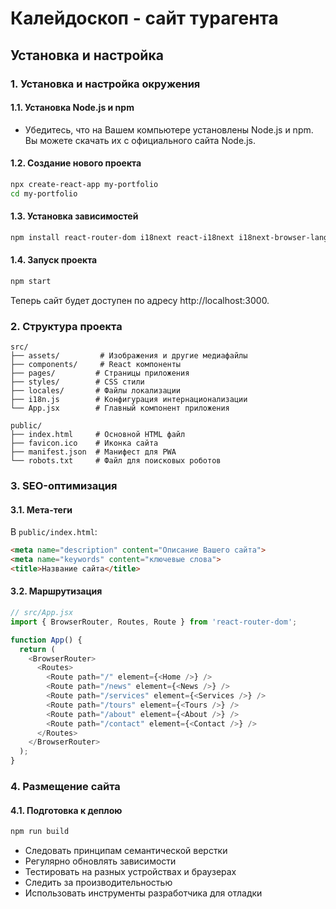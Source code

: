 # Калейдоскоп - сайт турагента

## Установка и настройка

### 1. Установка и настройка окружения

#### 1.1. Установка Node.js и npm
- Убедитесь, что на Вашем компьютере установлены Node.js и npm. Вы можете скачать их с официального сайта Node.js.

#### 1.2. Создание нового проекта
```bash
npx create-react-app my-portfolio
cd my-portfolio
```

#### 1.3. Установка зависимостей
```bash
npm install react-router-dom i18next react-i18next i18next-browser-languagedetector
```

#### 1.4. Запуск проекта
```bash
npm start
```
Теперь сайт будет доступен по адресу http://localhost:3000.

### 2. Структура проекта

```
src/
├── assets/         # Изображения и другие медиафайлы
├── components/     # React компоненты
├── pages/         # Страницы приложения
├── styles/        # CSS стили
├── locales/       # Файлы локализации
├── i18n.js        # Конфигурация интернационализации
└── App.jsx        # Главный компонент приложения

public/
├── index.html     # Основной HTML файл
├── favicon.ico    # Иконка сайта
├── manifest.json  # Манифест для PWA
└── robots.txt     # Файл для поисковых роботов
```

### 3. SEO-оптимизация

#### 3.1. Мета-теги
В `public/index.html`:
```html
<meta name="description" content="Описание Вашего сайта">
<meta name="keywords" content="ключевые слова">
<title>Название сайта</title>
```

#### 3.2. Маршрутизация
```javascript
// src/App.jsx
import { BrowserRouter, Routes, Route } from 'react-router-dom';

function App() {
  return (
    <BrowserRouter>
      <Routes>
        <Route path="/" element={<Home />} />
        <Route path="/news" element={<News />} />
        <Route path="/services" element={<Services />} />
        <Route path="/tours" element={<Tours />} />
        <Route path="/about" element={<About />} />
        <Route path="/contact" element={<Contact />} />
      </Routes>
    </BrowserRouter>
  );
}
```

### 4. Размещение сайта

#### 4.1. Подготовка к деплою
```bash
npm run build
```
- Следовать принципам семантической верстки
- Регулярно обновлять зависимости
- Тестировать на разных устройствах и браузерах
- Следить за производительностью
- Использовать инструменты разработчика для отладки
